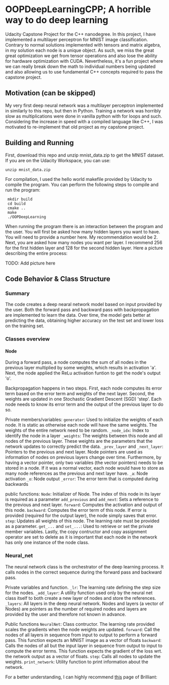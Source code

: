 # OOPDeepLearningCPP; A horrible way to do deep learning
Udacity Capstone Project for the C++ nanodegree. In this project, I have implemented a multilayer perceptron for MNIST image classification. Contrary to normal solutions implemented with tensors and matrix algebra, in my solution each node is a unique object. As such, we miss the great great optimization we get from tensor operations and also lose the ability for hardware optimization with CUDA. Nevertheless, it's a fun project where we can really break down the math to individual numbers being updated and also allowing us to use fundamental C++ concepts required to pass the capstone project.

## Motivation (can be skipped)
My very first deep neural network was a multilayer perceptron implemented in similarly to this repo, but then in Python. Training a network was horribly slow as multiplications were done in vanilla python with for loops and such. Considering the increase in speed with a compiled language like C++, I was motivated to re-implement that old project as my capstone project.


## Building and Running
First, download this repo and unzip mnist_data.zip to get the MNIST dataset. If you are on the Udacity Workspace, you can use:
```
unzip mnist_data.zip
```

For compilation, I used the hello world makefile provided by Udacity to compile the program. You can perform the following steps to compile and run the program:

``` 
 mkdir build
 cd build
 cmake ..
 make
 ./OOPDeepLearning
 ```

When running the program there is an interaction between the program and the user. You will first be asked how many hidden layers you want to have. You will need to provide a number here. My recommendation would be 2.
Next, you are asked how many nodes you want per layer. I recommend 256 for the first hidden layer and 128 for the second hidden layer. Here a picture describing the entire process:

TODO: Add picture here

## Code Behavior & Class Structure

### Summary
The code creates a deep nearal network model based on input provided by the user. Both the forward pass and backward pass with backpropagation are implemented to learn the data. Over time, the model gets better at predicting the data, obtaining higher accuracy on the test set and lower loss on the training set.

### Classes overview

#### Node
During a forward pass, a node computes the sum of all nodes in the previous layer multiplied by some weights, which results in activation 'a'. Next, the node applied the ReLu activation funtion to get the node's output 'o'.

Backpropagation happens in two steps. First, each node computes its error term based on the error term and weights of the next layer. Second, the weights are updated in one Stochastic Gradient Descent (SGD) 'step'. Each node needs to know its error term and the output of the previous layer to do so.

Private members/variables:
`generator`: Used to initialize the weights of each node. It is static as otherwise each node will have the same weights. The weights of the entire network need to be random.
`_node_idx`: Index to identify the node in a layer
`_weights`: The weights between this node and all nodes of the previous layer. These weights are the parameters that the network updates to correctly predict the data.
`_prev_layer` and `_next_layer`: Pointers to the previous and next layer. Node pointers are used as information of nodes on previous layers change over time. Furthermore, by having a vector pointer, only two variables (the vector pointers) needs to be stored in a node. If it was a normal vector, each node would have to store as many node references as the previous and next layer have.
`_a`: Node activation
`_o`: Node output
`_error`: The error term that is computed during backwards

public functions:
`Node`: Initializer of Node. The index of this node in its layer is required as a parameter
`add_previous` and `add_next`: Sets a reference to the previous and next layer.
`forward`: Computes the activation and output of this node.
`backward`: Computes the error term of this node. If error is provided (required for the output layer), the node simply saves that error.
`step`: Updates all weights of this node. The learning rate must be provided as a parameter.
`get_...` and `set_...`: Used to retrieve or set the private member variables.
Lastly, the copy contructor and copy assignment operator are set to delete as it is important that each node in the network has only one instance of the node class.

### Neural_net
The neural network class is the orchestrator of the deep learning process. It calls nodes in the correct sequence during the forward pass and backward pass. 

Private variables and function.
`_lr`: The learning rate defining the step size for the nodes.
`_add_layer`: A utility function used only by the neural net class itself to both create a new layer of nodes and store the references.
`_layers`: All layers in the deep neural network. Nodes and layers (a vector of Nodes) are pointers as the number of required nodes and layers are provided by the user and therefore not known in advance.

Public functions
`NeuralNet`: Class contructor. The learning rate provided scales the gradients when the node weights are updated.
`forward`: Call the nodes of all layers in sequence from input to output to perform a forward pass. This function expects an MNIST image as a vector of floats
`backward`: Calls the nodes of all but the input layer in sequence from output to input to compute the error terms. This function expects the gradient of the loss wrt. the network output as a vector of floats.
`step`: Calls all nodes to update the weights.
`print_network`: Utility function to print information about the network.





For a better understanding, I can highly recommend [this](https://brilliant.org/wiki/backpropagation/) page of Brilliant: 


